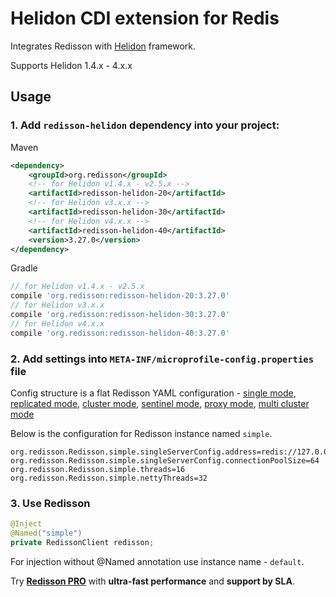 # Helidon CDI extension for Redis

Integrates Redisson with [Helidon](https://helidon.io/) framework.  

Supports Helidon 1.4.x - 4.x.x  

## Usage  

### 1. Add `redisson-helidon` dependency into your project:  

Maven  

```xml  
<dependency>
    <groupId>org.redisson</groupId>
    <!-- for Helidon v1.4.x - v2.5.x -->
    <artifactId>redisson-helidon-20</artifactId>
    <!-- for Helidon v3.x.x -->
    <artifactId>redisson-helidon-30</artifactId>
    <!-- for Helidon v4.x.x -->
    <artifactId>redisson-helidon-40</artifactId>
    <version>3.27.0</version>
</dependency>
```

Gradle

```groovy
// for Helidon v1.4.x - v2.5.x
compile 'org.redisson:redisson-helidon-20:3.27.0'
// for Helidon v3.x.x
compile 'org.redisson:redisson-helidon-30:3.27.0'
// for Helidon v4.x.x
compile 'org.redisson:redisson-helidon-40:3.27.0'
```

### 2. Add settings into `META-INF/microprofile-config.properties` file

Config structure is a flat Redisson YAML configuration - 
[single mode](https://github.com/redisson/redisson/wiki/2.-Configuration#262-single-instance-yaml-config-format),
[replicated mode](https://github.com/redisson/redisson/wiki/2.-Configuration#252-replicated-yaml-config-format),
[cluster mode](https://github.com/redisson/redisson/wiki/2.-Configuration#242-cluster-yaml-config-format),
[sentinel mode](https://github.com/redisson/redisson/wiki/2.-Configuration#272-sentinel-yaml-config-format),
[proxy mode](https://github.com/redisson/redisson/wiki/2.-Configuration#292-proxy-mode-yaml-config-format),
[multi cluster mode](https://github.com/redisson/redisson/wiki/2.-Configuration/#2102-cluster-yaml-config-format)

Below is the configuration for Redisson instance named `simple`.
```
org.redisson.Redisson.simple.singleServerConfig.address=redis://127.0.0.1:6379
org.redisson.Redisson.simple.singleServerConfig.connectionPoolSize=64
org.redisson.Redisson.simple.threads=16
org.redisson.Redisson.simple.nettyThreads=32
```

### 3. Use Redisson

```java
@Inject
@Named("simple")
private RedissonClient redisson;
```

For injection without @Named annotation use instance name - `default`. 

Try __[Redisson PRO](https://redisson.pro)__ with **ultra-fast performance** and **support by SLA**.

